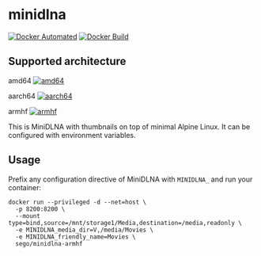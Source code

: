 # minidlna
[![Docker Automated](https://img.shields.io/docker/automated/sego/minidlna.svg?style=plastic)](https://hub.docker.com/r/sego/minidlna)
[![Docker Build](https://img.shields.io/docker/build/sego/minidlna.svg?style=plastic)](https://hub.docker.com/r/sego/minidlna)


## Supported architecture

amd64 [![amd64](https://img.shields.io/docker/pulls/sego/minidlna.svg?style=plastic)](https://hub.docker.com/r/sego/minidlna)

aarch64 [![aarch64](https://img.shields.io/docker/pulls/sego/minidlna-aarch64.svg?style=plastic)](https://hub.docker.com/r/sego/minidlna-aarch64)

armhf [![armhf](https://img.shields.io/docker/pulls/sego/minidlna-armhf.svg?style=plastic)](https://hub.docker.com/r/sego/minidlna-armhf)

This is MiniDLNA with thumbnails on top of minimal Alpine Linux.
It can be configured with environment variables.

## Usage

Prefix any configuration directive of MiniDLNA with `MINIDLNA_`
and run your container:

```
docker run --privileged -d --net=host \
  -p 8200:8200 \
  --mount type=bind,source=/mnt/storage1/Media,destination=/media,readonly \
  -e MINIDLNA_media_dir=V,/media/Movies \
  -e MINIDLNA_friendly_name=Movies \
  sego/minidlna-armhf
```
